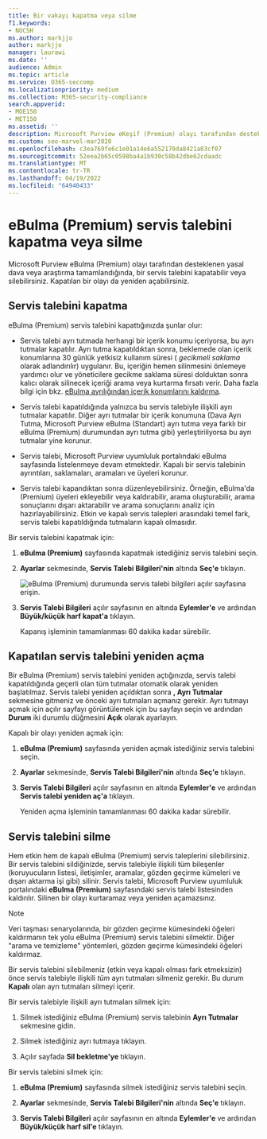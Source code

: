 ```yaml
---
title: Bir vakayı kapatma veya silme
f1.keywords:
- NOCSH
ms.author: markjjo
author: markjjo
manager: laurawi
ms.date: ''
audience: Admin
ms.topic: article
ms.service: O365-seccomp
ms.localizationpriority: medium
ms.collection: M365-security-compliance
search.appverid:
- MOE150
- MET150
ms.assetid: ''
description: Microsoft Purview eKeşif (Premium) olayı tarafından desteklenen bir araştırma veya yasal olay kapatıldığında veya silindiğinde ne olacağını öğrenin.
ms.custom: seo-marvel-mar2020
ms.openlocfilehash: c3ea769fe6c1e01a14e6a552170da8421a03cf07
ms.sourcegitcommit: 52eea2b65c0598ba4a1b930c58b42dbe62cdaadc
ms.translationtype: MT
ms.contentlocale: tr-TR
ms.lasthandoff: 04/19/2022
ms.locfileid: "64940433"
---
```

# <a name="close-or-delete-an-ediscovery-premium-case"></a>eBulma (Premium) servis talebini kapatma veya silme

Microsoft Purview eBulma (Premium) olayı tarafından desteklenen yasal dava veya araştırma tamamlandığında, bir servis talebini kapatabilir veya silebilirsiniz. Kapatılan bir olayı da yeniden açabilirsiniz.

## <a name="close-a-case"></a>Servis talebini kapatma

eBulma (Premium) servis talebini kapattığınızda şunlar olur:

- Servis talebi ayrı tutmada herhangi bir içerik konumu içeriyorsa, bu ayrı tutmalar kapatılır. Ayrı tutma kapatıldıktan sonra, beklemede olan içerik konumlarına 30 günlük yetkisiz kullanım süresi ( *gecikmeli saklama* olarak adlandırılır) uygulanır. Bu, içeriğin hemen silinmesini önlemeye yardımcı olur ve yöneticilere gecikme saklama süresi dolduktan sonra kalıcı olarak silinecek içeriği arama veya kurtarma fırsatı verir. Daha fazla bilgi için bkz. [eBulma ayrılığından içerik konumlarını kaldırma](create-ediscovery-holds.md#removing-content-locations-from-an-ediscovery-hold).

- Servis talebi kapatıldığında yalnızca bu servis talebiyle ilişkili ayrı tutmalar kapatılır. Diğer ayrı tutmalar bir içerik konumuna (Dava Ayrı Tutma, Microsoft Purview eBulma (Standart) ayrı tutma veya farklı bir eBulma (Premium) durumundan ayrı tutma gibi) yerleştiriliyorsa bu ayrı tutmalar yine korunur.

- Servis talebi, Microsoft Purview uyumluluk portalındaki eBulma sayfasında listelenmeye devam etmektedir. Kapalı bir servis talebinin ayrıntıları, saklamaları, aramaları ve üyeleri korunur.

- Servis talebi kapandıktan sonra düzenleyebilirsiniz. Örneğin, eBulma'da (Premium) üyeleri ekleyebilir veya kaldırabilir, arama oluşturabilir, arama sonuçlarını dışarı aktarabilir ve arama sonuçlarını analiz için hazırlayabilirsiniz. Etkin ve kapalı servis talepleri arasındaki temel fark, servis talebi kapatıldığında tutmaların kapalı olmasıdır.

Bir servis talebini kapatmak için:

1. **eBulma (Premium)** sayfasında kapatmak istediğiniz servis talebini seçin.

2. **Ayarlar** sekmesinde, **Servis Talebi Bilgileri'nin** altında **Seç'e** tıklayın.

   ![eBulma (Premium) durumunda servis talebi bilgileri açılır sayfasına erişin.](..\media\AeDSelectCaseInformation.png) 

3. **Servis Talebi Bilgileri** açılır sayfasının en altında **Eylemler'e** ve ardından **Büyük/küçük harf kapat'a** tıklayın.

   Kapanış işleminin tamamlanması 60 dakika kadar sürebilir.

## <a name="reopen-a-closed-case"></a>Kapatılan servis talebini yeniden açma

Bir eBulma (Premium) servis talebini yeniden açtığınızda, servis talebi kapatıldığında geçerli olan tüm tutmalar otomatik olarak yeniden başlatılmaz. Servis talebi yeniden açıldıktan sonra **, Ayrı Tutmalar** sekmesine gitmeniz ve önceki ayrı tutmaları açmanız gerekir. Ayrı tutmayı açmak için açılır sayfayı görüntülemek için bu sayfayı seçin ve ardından **Durum** iki durumlu düğmesini **Açık** olarak ayarlayın.

Kapalı bir olayı yeniden açmak için:

1. **eBulma (Premium)** sayfasında yeniden açmak istediğiniz servis talebini seçin.

2. **Ayarlar** sekmesinde, **Servis Talebi Bilgileri'nin** altında **Seç'e** tıklayın.

3. **Servis Talebi Bilgileri** açılır sayfasının en altında **Eylemler'e** ve ardından **Servis talebi yeniden aç'a** tıklayın.

   Yeniden açma işleminin tamamlanması 60 dakika kadar sürebilir.

## <a name="delete-a-case"></a>Servis talebini silme

Hem etkin hem de kapalı eBulma (Premium) servis taleplerini silebilirsiniz. Bir servis talebini sildiğinizde, servis talebiyle ilişkili tüm bileşenler (koruyucuların listesi, iletişimler, aramalar, gözden geçirme kümeleri ve dışarı aktarma işi gibi) silinir. Servis talebi, Microsoft Purview uyumluluk portalındaki **eBulma (Premium)** sayfasındaki servis talebi listesinden kaldırılır. Silinen bir olayı kurtaramaz veya yeniden açamazsınız.

> [!NOTE]
> Veri taşması senaryolarında, bir gözden geçirme kümesindeki öğeleri kaldırmanın tek yolu eBulma (Premium) servis talebini silmektir. Diğer "arama ve temizleme" yöntemleri, gözden geçirme kümesindeki öğeleri kaldırmaz.

Bir servis talebini silebilmeniz (etkin veya kapalı olması fark etmeksizin) önce servis talebiyle ilişkili *tüm* ayrı tutmaları silmeniz gerekir. Bu durum **Kapalı** olan ayrı tutmaları silmeyi içerir.

Bir servis talebiyle ilişkili ayrı tutmaları silmek için:

1. Silmek istediğiniz eBulma (Premium) servis talebinin **Ayrı Tutmalar** sekmesine gidin.

2. Silmek istediğiniz ayrı tutmaya tıklayın.

3. Açılır sayfada **Sil bekletme'ye** tıklayın.

Bir servis talebini silmek için:

1. **eBulma (Premium)** sayfasında silmek istediğiniz servis talebini seçin.

2. **Ayarlar** sekmesinde, **Servis Talebi Bilgileri'nin** altında **Seç'e** tıklayın.

3. **Servis Talebi Bilgileri** açılır sayfasının en altında **Eylemler'e** ve ardından **Büyük/küçük harf sil'e** tıklayın.

